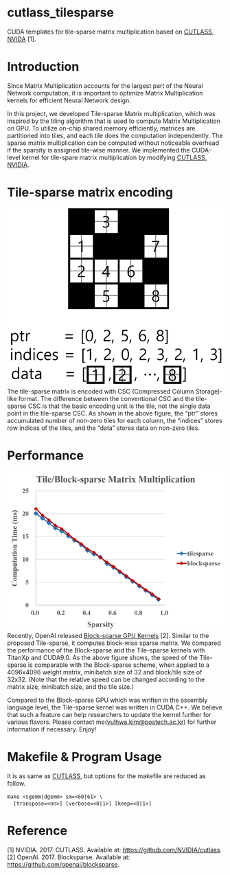 # cutlass_tilesparse
CUDA templates for tile-sparse matrix multiplication based on [CUTLASS, NVIDA](https://github.com/NVIDIA/cutlass) [1].


# Introduction
Since Matrix Multiplication accounts for the largest part of the Neural Network computation, it is important to optimize Matrix Multiplication kernels for efficient Neural Network design.

In this project, we developed Tile-sparse Matrix multiplication, which was inspired by the tiling algorithm that is used to compute Matrix Multiplication on GPU. To utilize on-chip shared memory efficiently, matrices are partitioned into tiles, and each tile does the computation independently. The sparse matrix multiplication can be computed without noticeable overhead if the sparsity is assigned tile-wise manner. We implemented the CUDA-level kernel for tile-spare matrix multiplication by modifying [CUTLASS, NVIDIA](https://github.com/NVIDIA/cutlass).

# Tile-sparse matrix encoding
![ALT](/images/tile_sparse_encoding.png "Tile-sparse matrix encoding")
The tile-sparse matrix is encoded with CSC (Compressed Column Storage)-like format. The difference between the conventional CSC and the tile-sparse CSC is that the basic encoding unit is the tile, not the single data point in the tile-sparse CSC. As shown in the above figure, the “ptr” stores accumulated number of non-zero tiles for each column, the “indices” stores row indices of the tiles, and the “data” stores data on non-zero tiles.


# Performance
![ALT](/images/performance.png "Tile-sparse performance comparison with Block-sparse on Matrix Multiplication. The weight matrix size is 4096x4096, and the minibatch is size of 32. The size of block/tile is 32x32.")
Recently, OpenAI released [Block-sparse GPU Kernels](https://github.com/openai/blocksparse) [2]. Similar to the proposed Tile-sparse, it computes block-wise sparse matrix. We compared the performance of the Block-sparse and the Tile-sparse kernels with TitanXp and CUDA9.0. As the above figure shows, the speed of the Tile-sparse is comparable with the Block-sparse scheme, when applied to a 4096x4096 weight matrix, minibatch size of 32 and block/tile size of 32x32. (Note that the relative speed can be changed according to the matrix size, minibatch size, and the tile size.)

Compared to the Block-sparse GPU which was written in the assembly language level, the Tile-sparse kernel was written in CUDA C++. We believe that such a feature can help researchers to update the kernel further for various flavors. Please contact me(yulhwa.kim@postech.ac.kr) for further information if necessary. Enjoy!


# Makefile & Program Usage
It is as same as [CUTLASS](https://github.com/NVIDIA/cutlass), but options for the makefile are reduced as follow.

    make <sgemm|dgemm> sm=<60|61> \
      [transpose=<nn>] [verbose=<0|1>] [keep=<0|1>]
      

# Reference
[1] NVIDIA. 2017. CUTLASS. Available at: https://github.com/NVIDIA/cutlass.
[2] OpenAI. 2017. Blocksparse. Available at: https://github.com/openai/blocksparse.

